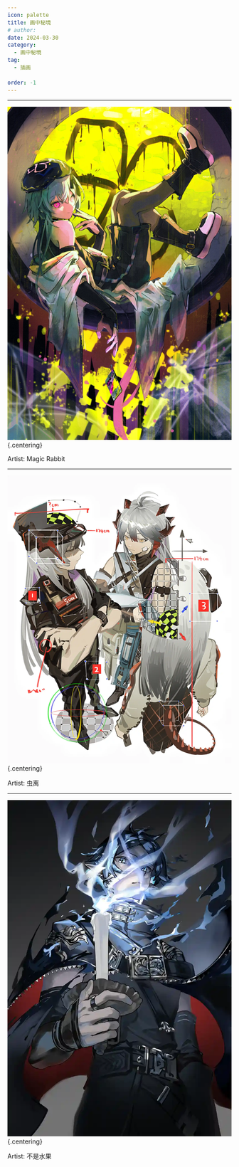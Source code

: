 ```yaml
---
icon: palette
title: 画中秘境
# author: 
date: 2024-03-30
category:
  - 画中秘境
tag:
  - 插画

order: -1
---
```

<!-- more -->

---

![](./res/illustration/独立插（Magic_Rabbit）.webp) {.centering}

Artist: Magic Rabbit

---

![](./res/illustration/独立插（虫离）.webp) {.centering}

Artist: 虫离

---

![](./res/illustration/独立插（不是水果）.webp) {.centering}

Artist: 不是水果

<FakeAds />